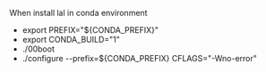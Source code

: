 When install lal in conda environment

- export PREFIX="${CONDA_PREFIX}"
- export CONDA_BUILD="1"
- ./00boot
- ./configure --prefix=${CONDA_PREFIX} CFLAGS="-Wno-error"
